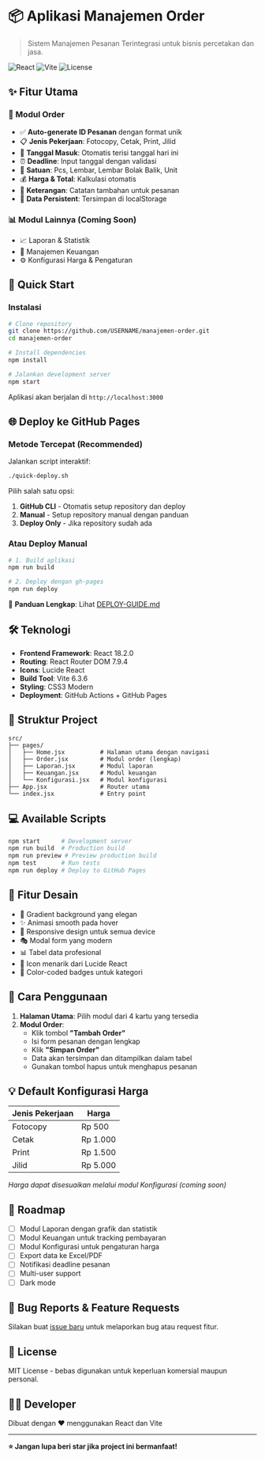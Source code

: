 # 📦 Aplikasi Manajemen Order

> Sistem Manajemen Pesanan Terintegrasi untuk bisnis percetakan dan jasa.

![React](https://img.shields.io/badge/React-18.2.0-61dafb?logo=react)
![Vite](https://img.shields.io/badge/Vite-6.3.6-646cff?logo=vite)
![License](https://img.shields.io/badge/License-MIT-green)

## ✨ Fitur Utama

### 🛒 Modul Order
- ✅ **Auto-generate ID Pesanan** dengan format unik
- 📋 **Jenis Pekerjaan**: Fotocopy, Cetak, Print, Jilid
- 📅 **Tanggal Masuk**: Otomatis terisi tanggal hari ini
- ⏰ **Deadline**: Input tanggal dengan validasi
- 📏 **Satuan**: Pcs, Lembar, Lembar Bolak Balik, Unit
- 💰 **Harga & Total**: Kalkulasi otomatis
- 📝 **Keterangan**: Catatan tambahan untuk pesanan
- 💾 **Data Persistent**: Tersimpan di localStorage

### 📊 Modul Lainnya (Coming Soon)
- 📈 Laporan & Statistik
- 💸 Manajemen Keuangan
- ⚙️ Konfigurasi Harga & Pengaturan

## 🚀 Quick Start

### Instalasi

```bash
# Clone repository
git clone https://github.com/USERNAME/manajemen-order.git
cd manajemen-order

# Install dependencies
npm install

# Jalankan development server
npm start
```

Aplikasi akan berjalan di `http://localhost:3000`

## 🌐 Deploy ke GitHub Pages

### Metode Tercepat (Recommended)

Jalankan script interaktif:

```bash
./quick-deploy.sh
```

Pilih salah satu opsi:
1. **GitHub CLI** - Otomatis setup repository dan deploy
2. **Manual** - Setup repository manual dengan panduan
3. **Deploy Only** - Jika repository sudah ada

### Atau Deploy Manual

```bash
# 1. Build aplikasi
npm run build

# 2. Deploy dengan gh-pages
npm run deploy
```

📖 **Panduan Lengkap**: Lihat [DEPLOY-GUIDE.md](DEPLOY-GUIDE.md)

## 🛠️ Teknologi

- **Frontend Framework**: React 18.2.0
- **Routing**: React Router DOM 7.9.4
- **Icons**: Lucide React
- **Build Tool**: Vite 6.3.6
- **Styling**: CSS3 Modern
- **Deployment**: GitHub Actions + GitHub Pages

## 📁 Struktur Project

```
src/
├── pages/
│   ├── Home.jsx          # Halaman utama dengan navigasi
│   ├── Order.jsx         # Modul order (lengkap)
│   ├── Laporan.jsx       # Modul laporan
│   ├── Keuangan.jsx      # Modul keuangan
│   └── Konfigurasi.jsx   # Modul konfigurasi
├── App.jsx               # Router utama
└── index.jsx             # Entry point
```

## 💻 Available Scripts

```bash
npm start      # Development server
npm run build  # Production build
npm run preview # Preview production build
npm test       # Run tests
npm run deploy # Deploy to GitHub Pages
```

## 🎨 Fitur Desain

- 🌈 Gradient background yang elegan
- ✨ Animasi smooth pada hover
- 📱 Responsive design untuk semua device
- 🎭 Modal form yang modern
- 📊 Tabel data profesional
- 🎯 Icon menarik dari Lucide React
- 🎨 Color-coded badges untuk kategori

## 📝 Cara Penggunaan

1. **Halaman Utama**: Pilih modul dari 4 kartu yang tersedia
2. **Modul Order**: 
   - Klik tombol **"Tambah Order"**
   - Isi form pesanan dengan lengkap
   - Klik **"Simpan Order"**
   - Data akan tersimpan dan ditampilkan dalam tabel
   - Gunakan tombol hapus untuk menghapus pesanan

## 💡 Default Konfigurasi Harga

| Jenis Pekerjaan | Harga |
|----------------|--------|
| Fotocopy | Rp 500 |
| Cetak | Rp 1.000 |
| Print | Rp 1.500 |
| Jilid | Rp 5.000 |

*Harga dapat disesuaikan melalui modul Konfigurasi (coming soon)*

## 🔮 Roadmap

- [ ] Modul Laporan dengan grafik dan statistik
- [ ] Modul Keuangan untuk tracking pembayaran
- [ ] Modul Konfigurasi untuk pengaturan harga
- [ ] Export data ke Excel/PDF
- [ ] Notifikasi deadline pesanan
- [ ] Multi-user support
- [ ] Dark mode

## 🐛 Bug Reports & Feature Requests

Silakan buat [issue baru](https://github.com/USERNAME/manajemen-order/issues) untuk melaporkan bug atau request fitur.

## 📄 License

MIT License - bebas digunakan untuk keperluan komersial maupun personal.

## 👨‍💻 Developer

Dibuat dengan ❤️ menggunakan React dan Vite

---

**⭐ Jangan lupa beri star jika project ini bermanfaat!**
